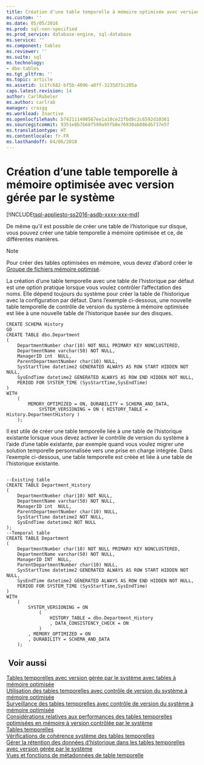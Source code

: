 ```yaml
---
title: Création d’une table temporelle à mémoire optimisée avec version gérée par le système
ms.custom: ''
ms.date: 05/05/2016
ms.prod: sql-non-specified
ms.prod_service: database-engine, sql-database
ms.service: ''
ms.component: tables
ms.reviewer: ''
ms.suite: sql
ms.technology:
- dbe-tables
ms.tgt_pltfrm: ''
ms.topic: article
ms.assetid: 1c1fc682-bf5b-4096-a0ff-3235d71c205a
caps.latest.revision: 14
author: CarlRabeler
ms.author: carlrab
manager: craigg
ms.workload: Inactive
ms.openlocfilehash: b742111490567ee1a10ce22fbd8c2c6592d10361
ms.sourcegitcommit: 9351e8b7b68f599a95fb8e76930ab886db737e5f
ms.translationtype: HT
ms.contentlocale: fr-FR
ms.lasthandoff: 04/06/2018
---
```

# <a name="creating-a-memory-optimized-system-versioned-temporal-table"></a>Création d’une table temporelle à mémoire optimisée avec version gérée par le système
[!INCLUDE[tsql-appliesto-ss2016-asdb-xxxx-xxx-md](../../includes/tsql-appliesto-ss2016-asdb-xxxx-xxx-md.md)]

  De même qu’il est possible de créer une table de l’historique sur disque, vous pouvez créer une table temporelle à mémoire optimisée et ce, de différentes manières.  
  
> [!NOTE]  
>  Pour créer des tables optimisées en mémoire, vous devez d’abord créer le [Groupe de fichiers mémoire optimisé](../../relational-databases/in-memory-oltp/the-memory-optimized-filegroup.md).  
  
 La création d’une table temporelle avec une table de l’historique par défaut est une option pratique lorsque vous voulez contrôler l’affectation des noms. Elle dépend toujours du système pour créer la table de l’historique avec la configuration par défaut. Dans l’exemple ci-dessous, une nouvelle table temporelle de contrôle de version du système à mémoire optimisée est liée à une nouvelle table de l’historique basée sur des disques.  
  
```  
CREATE SCHEMA History  
GO  
CREATE TABLE dbo.Department   
(  
    DepartmentNumber char(10) NOT NULL PRIMARY KEY NONCLUSTERED,   
    DepartmentName varchar(50) NOT NULL,   
    ManagerID int  NULL,   
    ParentDepartmentNumber char(10) NULL,   
    SysStartTime datetime2 GENERATED ALWAYS AS ROW START HIDDEN NOT NULL,   
    SysEndTime datetime2 GENERATED ALWAYS AS ROW END HIDDEN NOT NULL,     
    PERIOD FOR SYSTEM_TIME (SysStartTime,SysEndTime)     
)  
WITH   
    (  
        MEMORY_OPTIMIZED = ON, DURABILITY = SCHEMA_AND_DATA,  
            SYSTEM_VERSIONING = ON ( HISTORY_TABLE = History.DepartmentHistory )   
    );  
```  
  
 Il est utile de créer une table temporelle liée à une table de l’historique existante lorsque vous devez activer le contrôle de version du système à l’aide d’une table existante, par exemple quand vous voulez migrer une solution temporelle personnalisée vers une prise en charge intégrée. Dans l’exemple ci-dessous, une table temporelle est créée et liée à une table de l’historique existante.  
  
```  
  
--Existing table   
CREATE TABLE Department_History   
(  
    DepartmentNumber char(10) NOT NULL,   
    DepartmentName varchar(50) NOT NULL,   
    ManagerID int  NULL,   
    ParentDepartmentNumber char(10) NULL,   
    SysStartTime datetime2 NOT NULL,   
    SysEndTime datetime2 NOT NULL   
);  
--Temporal table  
CREATE TABLE Department   
(  
    DepartmentNumber char(10) NOT NULL PRIMARY KEY NONCLUSTERED,   
    DepartmentName varchar(50) NOT NULL,   
    ManagerID INT  NULL,   
    ParentDepartmentNumber char(10) NULL,   
    SysStartTime datetime2 GENERATED ALWAYS AS ROW START HIDDEN NOT NULL,   
    SysEndTime datetime2 GENERATED ALWAYS AS ROW END HIDDEN NOT NULL,     
    PERIOD FOR SYSTEM_TIME (SysStartTime,SysEndTime)    
)  
WITH   
    (  
        SYSTEM_VERSIONING = ON  
            (  
                HISTORY_TABLE = dbo.Department_History  
                , DATA_CONSISTENCY_CHECK = ON   
            )  
        , MEMORY_OPTIMIZED = ON  
        , DURABILITY = SCHEMA_AND_DATA  
    );  
```  
 
## <a name="see-also"></a> Voir aussi  
 [Tables temporelles avec version gérée par le système avec tables à mémoire optimisée](../../relational-databases/tables/system-versioned-temporal-tables-with-memory-optimized-tables.md)   
 [Utilisation des tables temporelles avec contrôle de version du système à mémoire optimisée](../../relational-databases/tables/working-with-memory-optimized-system-versioned-temporal-tables.md)   
 [Surveillance des tables temporelles avec contrôle de version du système à mémoire optimisée](../../relational-databases/tables/monitoring-memory-optimized-system-versioned-temporal-tables.md)   
 [Considérations relatives aux performances des tables temporelles optimisées en mémoire à version contrôlée par le système](../../relational-databases/tables/memory-optimized-system-versioned-temporal-tables-performance.md)   
 [Tables temporelles](../../relational-databases/tables/temporal-tables.md)   
 [Vérifications de cohérence système des tables temporelles](../../relational-databases/tables/temporal-table-system-consistency-checks.md)   
 [Gérer la rétention des données d’historique dans les tables temporelles avec version gérée par le système](../../relational-databases/tables/manage-retention-of-historical-data-in-system-versioned-temporal-tables.md)   
 [Vues et fonctions de métadonnées de table temporelle](../../relational-databases/tables/temporal-table-metadata-views-and-functions.md)  
  
  

